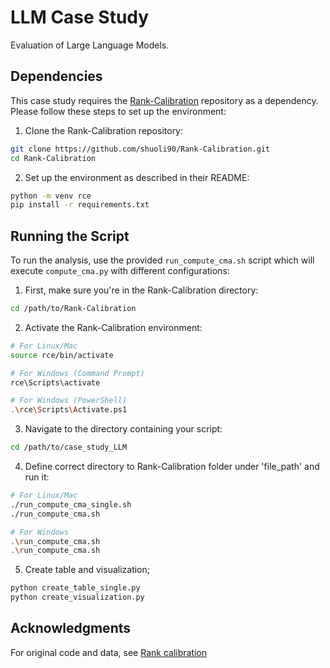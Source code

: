 # LLM Case Study

Evaluation of Large Language Models.

## Dependencies

This case study requires the [Rank-Calibration](https://github.com/shuoli90/Rank-Calibration) repository as a dependency. Please follow these steps to set up the environment:

1. Clone the Rank-Calibration repository:
```bash
git clone https://github.com/shuoli90/Rank-Calibration.git
cd Rank-Calibration
```

2. Set up the environment as described in their README:
```bash
python -m venv rce
pip install -r requirements.txt
```

## Running the Script

To run the analysis, use the provided `run_compute_cma.sh` script which will execute `compute_cma.py` with different configurations:

1. First, make sure you're in the Rank-Calibration directory:
```bash
cd /path/to/Rank-Calibration
```

2. Activate the Rank-Calibration environment:
```bash
# For Linux/Mac
source rce/bin/activate

# For Windows (Command Prompt)
rce\Scripts\activate

# For Windows (PowerShell)
.\rce\Scripts\Activate.ps1
```

3. Navigate to the directory containing your script:
```bash
cd /path/to/case_study_LLM
```

4. Define correct directory to Rank-Calibration folder under 'file_path' and run it:
```bash
# For Linux/Mac
./run_compute_cma_single.sh
./run_compute_cma.sh

# For Windows
.\run_compute_cma.sh
.\run_compute_cma.sh
```

5. Create table and visualization;
```bash
python create_table_single.py
python create_visualization.py
```

## Acknowledgments

For original code and data, see [Rank calibration](https://github.com/shuoli90/Rank-Calibration)